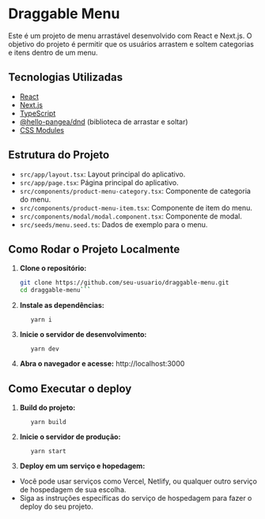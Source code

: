 # Draggable Menu

Este é um projeto de menu arrastável desenvolvido com React e Next.js. O objetivo do projeto é permitir que os usuários arrastem e soltem categorias e itens dentro de um menu.

## Tecnologias Utilizadas

- [React](https://reactjs.org/)
- [Next.js](https://nextjs.org/)
- [TypeScript](https://www.typescriptlang.org/)
- [@hello-pangea/dnd](https://github.com/hello-pangea/dnd) (biblioteca de arrastar e soltar)
- [CSS Modules](https://github.com/css-modules/css-modules)

## Estrutura do Projeto

- `src/app/layout.tsx`: Layout principal do aplicativo.
- `src/app/page.tsx`: Página principal do aplicativo.
- `src/components/product-menu-category.tsx`: Componente de categoria do menu.
- `src/components/product-menu-item.tsx`: Componente de item do menu.
- `src/components/modal/modal.component.tsx`: Componente de modal.
- `src/seeds/menu.seed.ts`: Dados de exemplo para o menu.

## Como Rodar o Projeto Localmente

1. **Clone o repositório:**

   ````bash
   git clone https://github.com/seu-usuario/draggable-menu.git
   cd draggable-menu```

   ````

2. **Instale as dependências:**

   ```npm install
      yarn i
   ```

3. **Inicie o servidor de desenvolvimento:**

   ```npm run dev
      yarn dev
   ```

4. **Abra o navegador e acesse:**
   http://localhost:3000

## Como Executar o deploy

1. **Build do projeto:**

   ```npm run build
      yarn build
   ```

2. **Inicie o servidor de produção:**

   ```npm start
      yarn start
   ```

3. **Deploy em um serviço e hopedagem:**

- Você pode usar serviços como Vercel, Netlify, ou qualquer outro serviço de hospedagem de sua escolha.
- Siga as instruções específicas do serviço de hospedagem para fazer o deploy do seu projeto.
